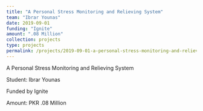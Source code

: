 ```yaml
---
title: "A Personal Stress Monitoring and Relieving System"
team: "Ibrar Younas"
date: 2019-09-01
funding: "Ignite"
amount: ".08 Million"
collection: projects
type: projects
permalink: /projects/2019-09-01-a-personal-stress-monitoring-and-relieving-system
---
```

A Personal Stress Monitoring and Relieving System

Student: Ibrar Younas

Funded by Ignite

Amount: PKR .08 Million
